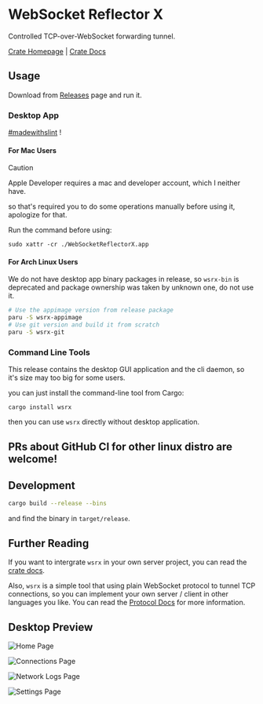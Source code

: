 # WebSocket Reflector X

Controlled TCP-over-WebSocket forwarding tunnel.

[Crate Homepage](https://crates.io/crates/wsrx) | [Crate Docs](https://docs.rs/crate/wsrx/latest)

## Usage

Download from [Releases](https://github.com/XDSEC/WebSocketReflectorX/releases) page and run it.

### Desktop App

[#madewithslint](https://slint.dev/showcase.html) !

#### For Mac Users

> [!CAUTION]
> Apple Developer requires a mac and developer account, which I neither have.
>
> so that's required you to do some operations manually before using it, apologize for that.

Run the command before using:

```
sudo xattr -cr ./WebSocketReflectorX.app
```

#### For Arch Linux Users

We do not have desktop app binary packages in release, so `wsrx-bin` is deprecated and package ownership was taken by unknown one, do not use it.

```bash
# Use the appimage version from release package
paru -S wsrx-appimage
# Use git version and build it from scratch
paru -S wsrx-git
```

### Command Line Tools

This release contains the desktop GUI application and the cli daemon, so it's size may too big for some users.

you can just install the command-line tool from Cargo:

```
cargo install wsrx
```

then you can use `wsrx` directly without desktop application.

## **PRs about GitHub CI for other linux distro are welcome!**

## Development

```bash
cargo build --release --bins
```

and find the binary in `target/release`.

## Further Reading

If you want to intergrate `wsrx` in your own server project, you can read the [crate docs](https://docs.rs/crate/wsrx/latest).

Also, `wsrx` is a simple tool that using plain WebSocket protocol to tunnel TCP connections,
so you can implement your own server / client in other languages you like.
You can read the [Protocol Docs](docs/PROTOCOL.md) for more information.

## Desktop Preview

![Home Page](arts/sample-1.png)

![Connections Page](arts/sample-2.png)

![Network Logs Page](arts/sample-3.png)

![Settings Page](arts/sample-4.png)
